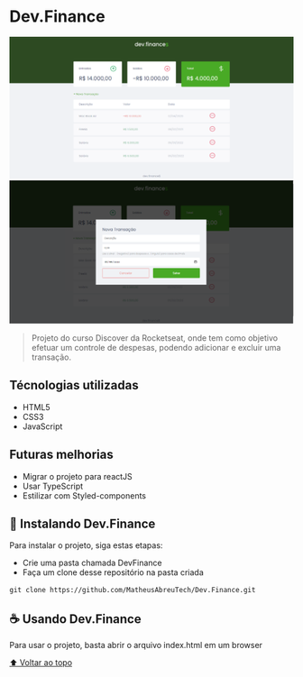 # Dev.Finance

<img src="assets/home.png" alt="xbox challenge"/>
<img src="assets/modal.png" alt="xbox challenge"/>

> Projeto do curso Discover da Rocketseat, onde tem como objetivo efetuar um controle de despesas, podendo adicionar e excluir uma transação.

## Técnologias utilizadas

- HTML5
- CSS3
- JavaScript

## Futuras melhorias

- Migrar o projeto para reactJS
- Usar TypeScript
- Estilizar com Styled-components

## 🚀 Instalando Dev.Finance

Para instalar o projeto, siga estas etapas:

- Crie uma pasta chamada DevFinance
- Faça um clone desse repositório na pasta criada

```
git clone https://github.com/MatheusAbreuTech/Dev.Finance.git
```

## ☕ Usando Dev.Finance

Para usar o projeto, basta abrir o arquivo index.html em um browser

[⬆ Voltar ao topo](#Dev.Finance)<br>

